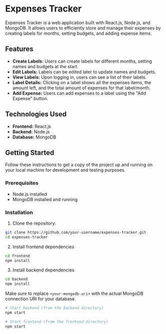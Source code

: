 # Expenses Tracker

Expenses Tracker is a web application built with React.js, Node.js, and MongoDB. It allows users to efficiently store and manage their expenses by creating labels for months, setting budgets, and adding expense items.

## Features

- **Create Labels:** Users can create labels for different months, setting names and budgets at the start.
- **Edit Labels:** Labels can be edited later to update names and budgets.
- **View Labels:** Upon logging in, users can see a list of their labels.
- **Label Details:** Clicking on a label shows all the expenses items, the amount left, and the total amount of expenses for that label/month.
- **Add Expense:** Users can add expenses to a label using the "Add Expense" button.

## Technologies Used

- **Frontend:** React.js
- **Backend:** Node.js
- **Database:** MongoDB

## Getting Started

Follow these instructions to get a copy of the project up and running on your local machine for development and testing purposes.

### Prerequisites

- Node.js installed
- MongoDB installed and running

### Installation

1. Clone the repository:

```bash
git clone https://github.com/your-username/expenses-tracker.git
cd expenses-tracker
```

2. Install frontend dependencies
```bash
cd frontend
npm install
```

3. Install backend dependencies

```bash
cd backend
npm install
```

Make sure to replace `<your-mongodb-uri>` with the actual MongoDB connection URI for your database.


```bash
# Start backend (from the backend directory)
npm start

# Start frontend (from the frontend directory)
npm start

